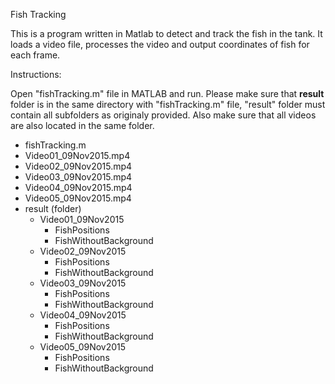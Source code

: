 Fish Tracking

This is a program written in Matlab to detect and track the fish in the tank. It loads a video file, processes the video and output coordinates of fish for each frame. 

Instructions:

Open "fishTracking.m" file in MATLAB and run. Please make sure that **result** folder is in the same directory with "fishTracking.m" file, "result" folder must contain all subfolders as originaly provided. Also make sure that all videos are also located in the same folder.

- fishTracking.m
- Video01_09Nov2015.mp4
- Video02_09Nov2015.mp4
- Video03_09Nov2015.mp4
- Video04_09Nov2015.mp4
- Video05_09Nov2015.mp4
- result (folder)
	+ Video01_09Nov2015
		+ FishPositions
		+ FishWithoutBackground	
	+ Video02_09Nov2015
		+ FishPositions
		+ FishWithoutBackground
	+ Video03_09Nov2015
		+ FishPositions
		+ FishWithoutBackground
	+ Video04_09Nov2015
		+ FishPositions
		+ FishWithoutBackground
	+ Video05_09Nov2015
		+ FishPositions
		+ FishWithoutBackground



